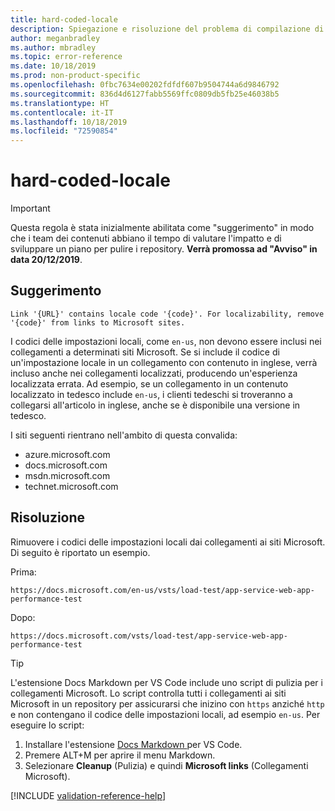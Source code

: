 ```yaml
---
title: hard-coded-locale
description: Spiegazione e risoluzione del problema di compilazione di Docs hard-coded-locale.
author: meganbradley
ms.author: mbradley
ms.topic: error-reference
ms.date: 10/18/2019
ms.prod: non-product-specific
ms.openlocfilehash: 0fbc7634e00202fdfdf607b9504744a6d9846792
ms.sourcegitcommit: 836d4d6127fabb5569ffc0809db5fb25e46038b5
ms.translationtype: HT
ms.contentlocale: it-IT
ms.lasthandoff: 10/18/2019
ms.locfileid: "72590854"
---
```

# <a name="hard-coded-locale"></a>hard-coded-locale

> [!IMPORTANT]
> Questa regola è stata inizialmente abilitata come "suggerimento" in modo che i team dei contenuti abbiano il tempo di valutare l'impatto e di sviluppare un piano per pulire i repository. **Verrà promossa ad "Avviso" in data 20/12/2019**.

## <a name="suggestion"></a>Suggerimento

`Link '{URL}' contains locale code '{code}'. For localizability, remove '{code}' from links to Microsoft sites.`

I codici delle impostazioni locali, come `en-us`, non devono essere inclusi nei collegamenti a determinati siti Microsoft. Se si include il codice di un'impostazione locale in un collegamento con contenuto in inglese, verrà incluso anche nei collegamenti localizzati, producendo un'esperienza localizzata errata. Ad esempio, se un collegamento in un contenuto localizzato in tedesco include `en-us`, i clienti tedeschi si troveranno a collegarsi all'articolo in inglese, anche se è disponibile una versione in tedesco.

I siti seguenti rientrano nell'ambito di questa convalida:

- azure.microsoft.com
- docs.microsoft.com
- msdn.microsoft.com
- technet.microsoft.com

## <a name="resolution"></a>Risoluzione

Rimuovere i codici delle impostazioni locali dai collegamenti ai siti Microsoft. Di seguito è riportato un esempio.

Prima:

`https://docs.microsoft.com/en-us/vsts/load-test/app-service-web-app-performance-test`

Dopo:

`https://docs.microsoft.com/vsts/load-test/app-service-web-app-performance-test`

> [!TIP]
> L'estensione Docs Markdown per VS Code include uno script di pulizia per i collegamenti Microsoft. Lo script controlla tutti i collegamenti ai siti Microsoft in un repository per assicurarsi che inizino con `https` anziché `http` e non contengano il codice delle impostazioni locali, ad esempio `en-us`. Per eseguire lo script:
>
> 1. Installare l'estensione [Docs Markdown ](https://marketplace.visualstudio.com/items?itemName=docsmsft.docs-markdown) per VS Code.
> 1. Premere ALT+M per aprire il menu Markdown.
> 1. Selezionare **Cleanup** (Pulizia) e quindi **Microsoft links** (Collegamenti Microsoft).

<!--make sure to add this file to your includes folder and verify the path-->
[!INCLUDE [validation-reference-help](includes/validation-reference-help.md)]
